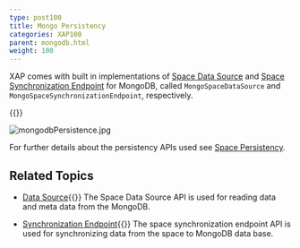 ```yaml
---
type: post100
title: Mongo Persistency
categories: XAP100
parent: mongodb.html
weight: 100
---
```





XAP comes with built in implementations of [Space Data Source](./space-data-source-api.html) and [Space Synchronization Endpoint](./space-synchronization-endpoint-api.html)
 for MongoDB, called `MongoSpaceDataSource` and `MongoSpaceSynchronizationEndpoint`, respectively.

{{<wbr>}}

![mongodbPersistence.jpg](/attachment_files/mongodbPersistence.jpg)



For further details about the persistency APIs used see [Space Persistency](./space-persistency.html).


## Related Topics

- [Data Source](./mongodb-space-data-source.html){{<wbr>}}
The Space Data Source API is used for reading data and meta data from the MongoDB.

- [Synchronization Endpoint](./mongodb-space-synchronization-endpoint.html){{<wbr>}}
The space synchronization endpoint API is used for synchronizing data from the space to MongoDB data base.
